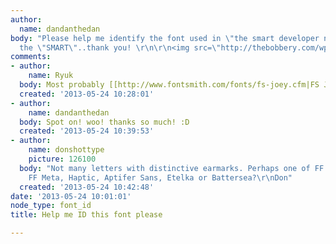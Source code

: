 ```yaml
---
author:
  name: dandanthedan
body: "Please help me identify the font used in \"the smart developer network\" not
  the \"SMART\"..thank you! \r\n\r\n<img src=\"http://thebobbery.com/wp-content/uploads/2012/07/smart-devnet-960.jpg\"/>"
comments:
- author:
    name: Ryuk
  body: Most probably [[http://www.fontsmith.com/fonts/fs-joey.cfm|FS Joey]].
  created: '2013-05-24 10:28:01'
- author:
    name: dandanthedan
  body: Spot on! woo! thanks so much! :D
  created: '2013-05-24 10:39:53'
- author:
    name: donshottype
    picture: 126100
  body: "Not many letters with distinctive earmarks. Perhaps one of FF Unit, FB Parka,
    FF Meta, Haptic, Aptifer Sans, Etelka or Battersea?\r\nDon"
  created: '2013-05-24 10:42:48'
date: '2013-05-24 10:01:01'
node_type: font_id
title: Help me ID this font please

---
```

